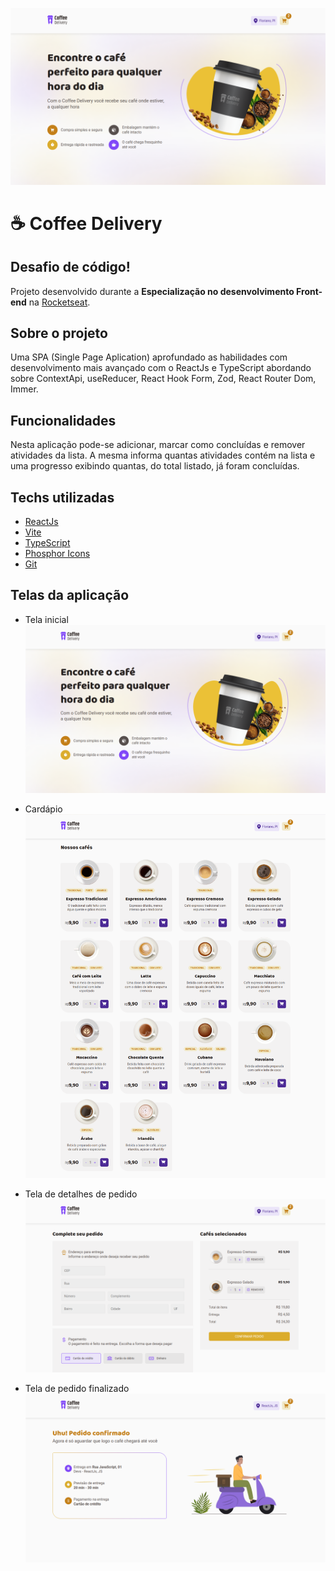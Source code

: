 ![Coffee Delivery home screen](./.github/home-welcome.png)

# ☕ Coffee Delivery

## Desafio de código!

Projeto desenvolvido durante a **Especialização no desenvolvimento Front-end** na [Rocketseat](https://www.rocketseat.com.br/).

## Sobre o projeto

Uma SPA (Single Page Aplication) aprofundado as habilidades com desenvolvimento mais avançado com o ReactJs e TypeScript abordando sobre ContextApi, useReducer, React Hook Form, Zod, React Router Dom, Immer.

## Funcionalidades

Nesta aplicação pode-se adicionar, marcar como concluídas e remover atividades da lista. A mesma informa quantas atividades contém na lista e uma progresso exibindo quantas, do total listado, já foram concluídas.

## Techs utilizadas

- [ReactJs](https://pt-br.reactjs.org/)
- [Vite](https://vitejs.dev/)
- [TypeScript](https://www.typescriptlang.org/)
- [Phosphor Icons](https://phosphoricons.com/)
- [Git](https://git-scm.com/)

## Telas da aplicação

- Tela inicial
  ![Coffee Delivery](./.github/home-welcome.png)

- Cardápio
  ![Coffee list](./.github/home-coffees.png)

- Tela de detalhes de pedido
  ![Coffee order](./.github/cart-order-details.png)
  
- Tela de pedido finalizado
  ![Coffee order](./.github/success.png)


